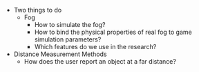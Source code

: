 - Two things to do 
	- Fog
		- How to simulate the fog?
		- How to bind the physical properties of real fog to game simulation parameters?
		- Which features do we use in the research?
- Distance Measurement Methods
	- How does the user report an object at a far distance?
